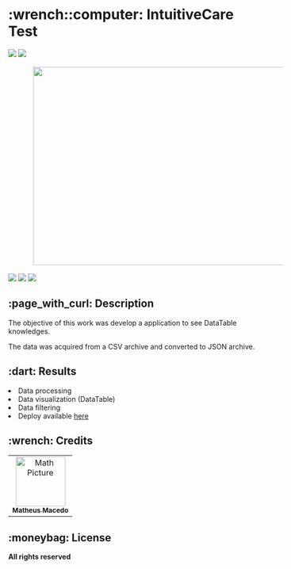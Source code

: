 <h1>:wrench::computer: IntuitiveCare Test</h1>

<div style="display: inline_block">
 <img src="https://img.shields.io/badge/React-20232A?style=for-the-badge&logo=react&logoColor=61DAFB" />
 <img src="http://ForTheBadge.com/images/badges/built-with-love.svg" />  
</div>

<br>

<div align = "center">
  <img hspace="50" width="1280" height="400" src="https://user-images.githubusercontent.com/38335297/171268235-48b68490-5a8b-41d4-9ed8-e9d2122754ca.png">
</div>

<br>

<div style="display: inline_block"> 
 <a href = "mailto:macedo.matheus81@gmail.com"><img src="https://img.shields.io/badge/Gmail-D14836?style=for-the-badge&logo=gmail&logoColor=white" target="_blank"></a>
 <a href="https://www.linkedin.com/in/math-macedo/" target="_blank"><img src="https://img.shields.io/badge/LinkedIn-0077B5?style=for-the-badge&logo=linkedin&logoColor=white" target="_blank"></a>
 <a href="https://matheus-macedo.herokuapp.com/"><img src="https://img.shields.io/badge/-Portf%C3%B3lio-brown?style=for-the-badge&logo=true" target="_blank"></a> 
</div>

<h2>:page_with_curl: Description</h2>
<p>The objective of this work was develop a application to see DataTable knowledges.</p>
<p>The data was acquired from a CSV archive and converted to JSON archive.</p>

<h2>:dart: Results</h2>
<li>Data processing</li>
<li>Data visualization (DataTable)</li>
<li>Data filtering</li>
<li>Deploy available <a href = "https://intuitive-care-test.herokuapp.com/" target="_blank">here</a></li>

<h2>:wrench: Credits</h2>
<table>
  <tr>
    <td align="center">
      <a href="https://github.com/Maaath">
        <img src="https://user-images.githubusercontent.com/38335297/161117931-699ddbe5-7e53-45cb-a834-bcb3bb48eb10.png" width="100px;" alt="Math Picture"/><br>
        <sub>
          <b>Matheus Macedo</b>
        </sub>
      </a>
    </td>
  </tr>
</table>

<h2>:moneybag: License</h2>
<b>All rights reserved</b>
